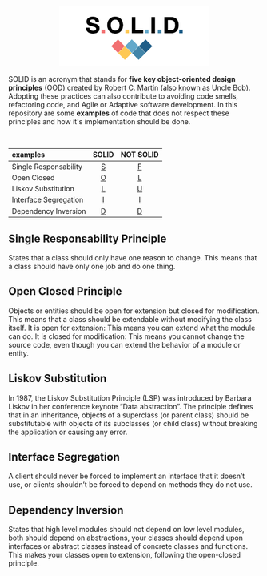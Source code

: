 
<div align="center">
<img src="src/solid-banner.png" alt="solid" id="solid-banner" width="300"/>
</div>

SOLID is an  acronym that stands for **five key object-oriented design principles**  (OOD) created by Robert C. Martin (also known as Uncle Bob). Adopting these practices can also contribute to avoiding code smells, refactoring code, and Agile or Adaptive software development.
In this repository are some **examples** of code that does not respect these principles and how it's implementation should be done.

<br>
<div align="center">

| examples              |      SOLID      |      NOT SOLID      |
| :-------------------- | :-------------: | :-----------------: |
| Single Responsability | [S](SOLID/S.js) | [F](NOT-SOLID/F.js) |
| Open Closed           | [O](SOLID/O.js) | [L](NOT-SOLID/L.js) |
| Liskov Substitution   | [L](SOLID/L.js) | [U](NOT-SOLID/U.js) |
| Interface Segregation | [I](SOLID/I.py) | [I](NOT-SOLID/I.py) |
| Dependency Inversion  | [D](SOLID/D.js) | [D](NOT-SOLID/D.js) |

</div>
<h2 id="p01">Single Responsability Principle</h2>

States that a class should only have one reason to change. This means that a class should have only one job and do one thing.

<h2 id="p02">Open Closed Principle</h2>

Objects or entities should be open for extension but closed for modification. This means that a class should be extendable without modifying the class itself.
It is open for extension: This means you can extend what the module can do.
It is closed for modification: This means you cannot change the source code, even though you can extend the behavior of a module or entity.

<h2 id="p03">Liskov Substitution</h2>

In 1987, the Liskov Substitution Principle (LSP) was introduced by Barbara Liskov in her conference keynote “Data abstraction”.
The principle defines that in an inheritance, objects of a superclass (or parent class) should be substitutable with objects of its subclasses (or child class) without breaking the application or causing any error.

<h2 id="p04">Interface Segregation</h2>

A client should never be forced to implement an interface that it doesn’t use, or clients shouldn’t be forced to depend on methods they do not use.

<h2 id="p05">Dependency Inversion</h2>

States that high level modules should not depend on low level modules, both should depend on abstractions, your classes should depend upon interfaces or abstract classes instead of concrete classes and functions. This makes your classes open to extension, following the open-closed principle.
